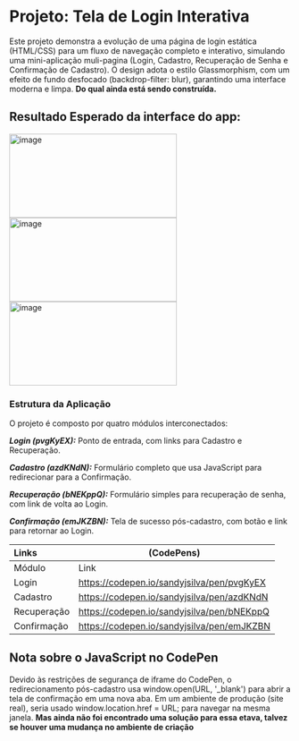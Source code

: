 # Projeto: Tela de Login Interativa

Este projeto demonstra a evolução de uma página de login estática (HTML/CSS) para um fluxo de navegação completo e interativo, simulando uma mini-aplicação muli-pagina (Login, Cadastro, Recuperação de 
Senha e Confirmação de Cadastro). O design adota o estilo Glassmorphism, com um efeito de fundo desfocado (backdrop-filter: blur), garantindo uma interface moderna e limpa. **Do qual ainda está sendo construída.**

## Resultado Esperado da interface do app:

<img width="300" height="150" alt="image" src="https://github.com/user-attachments/assets/21976f06-7a15-4b9d-923a-cc41334aaea0" />
<img width="300" height="150" alt="image" src="https://github.com/user-attachments/assets/1c7add9c-3d0f-45a1-b111-013e8383fbfd" />
<img width="300" height="150" alt="image" src="https://github.com/user-attachments/assets/da34ed5f-ae64-4c36-9a5b-89ece5077f12" />



### Estrutura da Aplicação


O projeto é composto por quatro módulos interconectados:

***Login (pvgKyEX):*** Ponto de entrada, com links para Cadastro e Recuperação.

***Cadastro (azdKNdN):*** Formulário completo que usa JavaScript para redirecionar para a Confirmação.

***Recuperação (bNEKppQ):*** Formulário simples para recuperação de senha, com link de volta ao Login.

***Confirmação (emJKZBN):*** Tela de sucesso pós-cadastro, com botão e link para retornar ao Login.

| Links | (CodePens) |
| :-- | -- |
| Módulo | Link|
| Login | https://codepen.io/sandyjsilva/pen/pvgKyEX |
| Cadastro | https://codepen.io/sandyjsilva/pen/azdKNdN |
| Recuperação | https://codepen.io/sandyjsilva/pen/bNEKppQ |
| Confirmação | https://codepen.io/sandyjsilva/pen/emJKZBN |



## Nota sobre o JavaScript no CodePen
Devido às restrições de segurança de iframe do CodePen, o redirecionamento pós-cadastro usa window.open(URL, '_blank') para abrir a tela de confirmação em uma nova aba. Em um ambiente de produção (site 
real), seria usado window.location.href = URL; para navegar na mesma janela. **Mas ainda não foi encontrado uma solução para essa etava, talvez se houver uma mudança no ambiente de criação**


